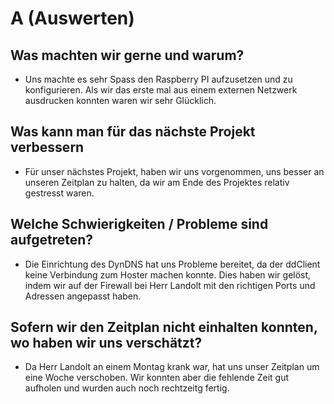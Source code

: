 # A (Auswerten)
## Was machten wir gerne und warum?
- Uns machte es sehr Spass den Raspberry PI aufzusetzen und zu konfigurieren. Als wir das erste mal aus einem externen Netzwerk ausdrucken konnten waren wir sehr Glücklich.
## Was kann man für das nächste Projekt verbessern
 - Für unser nächstes Projekt, haben wir uns vorgenommen, uns besser an unseren Zeitplan zu halten, da wir am Ende des Projektes relativ gestresst waren.
## Welche Schwierigkeiten / Probleme sind aufgetreten?
- Die Einrichtung des DynDNS hat uns Probleme bereitet, da der ddClient keine Verbindung zum Hoster machen konnte. Dies haben wir gelöst, indem wir auf der Firewall bei Herr Landolt mit den richtigen Ports und Adressen angepasst haben.

## Sofern wir den Zeitplan nicht einhalten konnten, wo haben wir uns verschätzt?
- Da Herr Landolt an einem Montag krank war, hat uns unser Zeitplan um eine Woche verschoben. Wir konnten aber die fehlende Zeit gut aufholen und wurden auch noch rechtzeitg fertig. 
